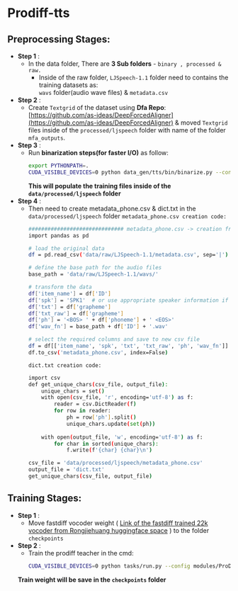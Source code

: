 # Prodiff-tts

## Preprocessing Stages:

- **Step 1** : 
    - In the data folder, There are **3 Sub folders** - `binary , processed & raw.`
        - Inside of the raw folder, `LJSpeech-1.1` folder need to contains the training datasets as: \
        `wavs` folder(audio wave files) & `metadata.csv`
- **Step 2** :
    - Create `Textgrid` of the dataset using **Dfa Repo**: [https://github.com/as-ideas/DeepForcedAligner](https://github.com/as-ideas/DeepForcedAligner) & moved `Textgrid` files inside of the `processed/ljspeech` folder with name of the folder `mfa_outputs`.
- **Step 3** :
    - Run **binarization steps(for faster I/O)** as follow:
        ```sh
        export PYTHONPATH=.
        CUDA_VISIBLE_DEVICES=0 python data_gen/tts/bin/binarize.py --config configs/tts/lj/fs2.yaml
        ```
        **This will populate the training files inside of the `data/processed/ljspeech` folder**
- **Step 4** :
    - Then need to create metadata_phone.csv & dict.txt in the `data/processed/ljspeech` folder
        `metadata_phone.csv creation code:`
        ```sh
        ############################## metadata_phone.csv -> creation from metadata.csv #####################
        import pandas as pd

        # load the original data
        df = pd.read_csv('data/raw/LJSpeech-1.1/metadata.csv', sep='|')

        # define the base path for the audio files
        base_path = 'data/raw/LJSpeech-1.1/wavs/'

        # transform the data
        df['item_name'] = df['ID']
        df['spk'] = 'SPK1'  # or use appropriate speaker information if available
        df['txt'] = df['grapheme']
        df['txt_raw'] = df['grapheme']
        df['ph'] = '<BOS> ' + df['phoneme'] + ' <EOS>'
        df['wav_fn'] = base_path + df['ID'] + '.wav'

        # select the required columns and save to new csv file
        df = df[['item_name', 'spk', 'txt', 'txt_raw', 'ph', 'wav_fn']]
        df.to_csv('metadata_phone.csv', index=False)
        ```
        `dict.txt creation code:`
        ```sh
        import csv
        def get_unique_chars(csv_file, output_file):
            unique_chars = set()
            with open(csv_file, 'r', encoding='utf-8') as f:
                reader = csv.DictReader(f)
                for row in reader:
                    ph = row['ph'].split()
                    unique_chars.update(set(ph))
            
            with open(output_file, 'w', encoding='utf-8') as f:
                for char in sorted(unique_chars):
                    f.write(f'{char} {char}\n')

        csv_file = 'data/processed/ljspeech/metadata_phone.csv'
        output_file = 'dict.txt'
        get_unique_chars(csv_file, output_file)
        ```
## Training Stages:
- **Step 1** : 
    - Move fastdiff vocoder weight ( [Link of the fastdiff trained 22k vocoder from Rongjiehuang huggingface space](https://huggingface.co/spaces/Rongjiehuang/ProDiff/tree/main/checkpoints) ) to the folder `checkpoints`
- **Step 2** :
    - Train the prodiff teacher in the cmd: 
        ```sh
        CUDA_VISIBLE_DEVICES=0 python tasks/run.py --config modules/ProDiff/config/prodiff_teacher.yaml --exp_name ProDiff_Teacher --reset
        ```
    **Train weight will be save in the `checkpoints` folder**
